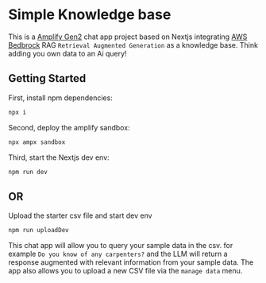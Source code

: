 # Simple Knowledge base

This is a [Amplify Gen2](https://docs.amplify.aws/react/) chat app project based on Nextjs integrating [AWS Bedbrock](https://aws.amazon.com/bedrock) RAG `Retrieval Augmented Generation` as a knowledge base. Think adding you own data to an Ai query!

## Getting Started

First, install npm dependencies:

```bash
npx i
```

Second, deploy the amplify sandbox:

```bash
npx ampx sandbox
```
Third, start the Nextjs dev env:

```bash
npm run dev
```

## OR

Upload the starter csv file and start dev env

```bash
npm run uploadDev
```

This chat app will allow you to query your sample data in the csv. for example `Do you know of any carpenters?` and the LLM will return a response augmented with relevant information from your sample data. The app also allows you to upload a new CSV file via the `manage data` menu.
